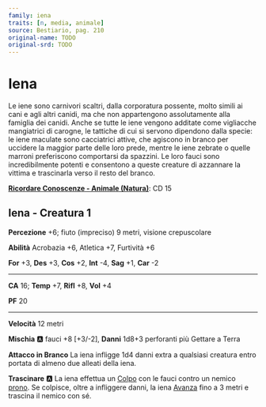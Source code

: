 ```yaml
---
family: iena
traits: [n, media, animale]
source: Bestiario, pag. 210
original-name: TODO
original-srd: TODO
---
```


# Iena

Le iene sono carnivori scaltri, dalla corporatura possente, molto simili ai cani e agli altri canidi, ma che non appartengono assolutamente alla famiglia dei canidi. Anche se tutte le iene vengono additate come vigliacche mangiatrici di carogne, le tattiche di cui si servono dipendono dalla specie: le iene maculate sono cacciatrici attive, che agiscono in branco per uccidere la maggior parte delle loro prede, mentre le iene zebrate o quelle marroni preferiscono comportarsi da spazzini. Le loro fauci sono incredibilmente potenti e consentono a queste creature di azzannare la vittima e trascinarla verso il resto del branco.

**[Ricordare Conoscenze - Animale (Natura)](/azioni/ricordare-conoscenze)**: CD 15

## Iena - Creatura 1

**Percezione** +6; fiuto (impreciso) 9 metri, visione crepuscolare

**Abilità** Acrobazia +6, Atletica +7, Furtività +6

**For** +3, **Des** +3, **Cos** +2, **Int** -4, **Sag** +1, **Car** -2

***

**CA** 16; **Temp** +7, **Rifl** +8, **Vol** +4

**PF** 20

***

**Velocità** 12 metri

**Mischia** :a: fauci +8 \[+3/-2], **Danni** 1d8+3 perforanti più Gettare a Terra

**Attacco in Branco** La iena infligge 1d4 danni extra a qualsiasi creatura entro portata di almeno due alleati della iena.

**Trascinare** :a: La iena effettua un [Colpo](/azioni/colpire) con le fauci contro un nemico [prono](/condizioni/prono). Se colpisce, oltre a infliggere danni, la iena [Avanza](/azioni/avanzare) fino a 3 metri e trascina il nemico con sé.
